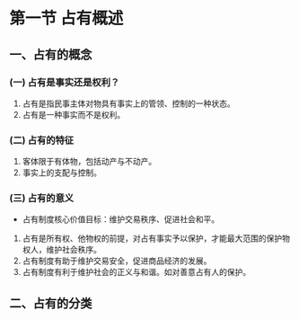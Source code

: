 # 第一节   占有概述
## 一、占有的概念
### (一) 占有是事实还是权利？
1. 占有是指民事主体对物具有事实上的管领、控制的一种状态。
2. 占有是一种事实而不是权利。
### (二) 占有的特征
1. 客体限于有体物，包括动产与不动产。
2. 事实上的支配与控制。
### (三) 占有的意义 
- 占有制度核心价值目标：维护交易秩序、促进社会和平。
1. 占有是所有权、他物权的前提，对占有事实予以保护，才能最大范围的保护物权人，维护社会秩序。
2. 占有制度有助于维护交易安全，促进商品经济的发展。
3. 占有制度有利于维护社会的正义与和谐。如对善意占有人的保护。
## 二、占有的分类
